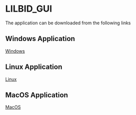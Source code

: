 # LILBID_GUI

The application can be downloaded from the following links

## Windows Application
[Windows](https://www.dropbox.com/s/vv7orh5g21z2icj/LILBiD_Analysis.exe?dl=0)

## Linux Application
[Linux](https://www.dropbox.com/s/nt8060usm37rjc2/LILBID_Analysis?dl=0)

## MacOS Application
[MacOS](https://www.dropbox.com/s/ywjmay454066rkv/LILBID%20Analysis?dl=0)
